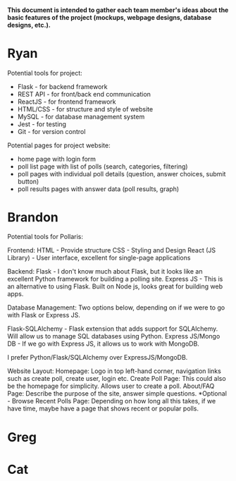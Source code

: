 #### This document is intended to gather each team member's ideas about the basic features of the project (mockups, webpage designs, database designs, etc.). 

# Ryan

Potential tools for project:
* Flask - for backend framework
* REST API - for front/back end communication
* ReactJS - for frontend framework
* HTML/CSS - for structure and style of website
* MySQL - for database management system
* Jest - for testing
* Git - for version control

Potential pages for project website:
* home page with login form
* poll list page with list of polls (search, categories, filtering)
* poll pages with individual poll details (question, answer choices, submit button)
* poll results pages with answer data (poll results, graph)


# Brandon

Potential tools for Pollaris:

Frontend: 
  HTML - Provide structure
  CSS - Styling and Design
  React (JS Library) - User interface, excellent for single-page applications

Backend: 
  Flask - I don't know much about Flask, but it looks like an excellent Python framework for building a polling site.
  Express JS - This is an alternative to using Flask. Built on Node js, looks great for building web apps.

Database Management:
  Two options below, depending on if we were to go with Flask or Express JS.
  
  Flask-SQLAlchemy - Flask extension that adds support for SQLAlchemy. Will allow us to manage SQL databases using Python.
  Express JS/Mongo DB - If we go with Express JS, it allows us to work with MongoDB.

  I prefer Python/Flask/SQLAlchemy over ExpressJS/MongoDB.

Website Layout: 
  Homepage: Logo in top left-hand corner, navigation links such as create poll, create user, login etc.
  Create Poll Page: This could also be the homepage for simplicity. Allows user to create a poll.
  About/FAQ Page: Describe the purpose of the site, answer simple questions. 
  *Optional - Browse Recent Polls Page: Depending on how long all this takes, if we have time, maybe have a page that shows recent or popular polls.

# Greg

# Cat
